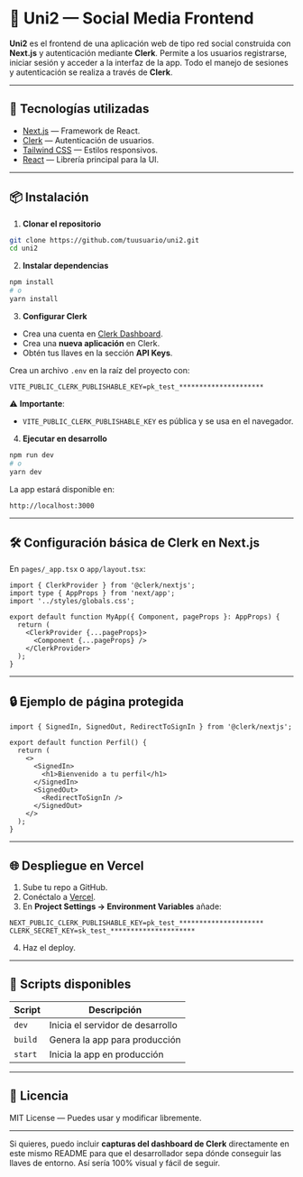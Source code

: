 # 📱 Uni2 — Social Media Frontend

**Uni2** es el frontend de una aplicación web de tipo red social construida con **Next.js** y autenticación mediante **Clerk**.
Permite a los usuarios registrarse, iniciar sesión y acceder a la interfaz de la app.
Todo el manejo de sesiones y autenticación se realiza a través de **Clerk**.

---

## 🚀 Tecnologías utilizadas

* [Next.js](https://nextjs.org/) — Framework de React.
* [Clerk](https://clerk.com/) — Autenticación de usuarios.
* [Tailwind CSS](https://tailwindcss.com/) — Estilos responsivos.
* [React](https://react.dev/) — Librería principal para la UI.

---

## 📦 Instalación

1. **Clonar el repositorio**

```bash
git clone https://github.com/tuusuario/uni2.git
cd uni2
```

2. **Instalar dependencias**

```bash
npm install
# o
yarn install
```

3. **Configurar Clerk**

* Crea una cuenta en [Clerk Dashboard](https://dashboard.clerk.com/).
* Crea una **nueva aplicación** en Clerk.
* Obtén tus llaves en la sección **API Keys**.

Crea un archivo `.env` en la raíz del proyecto con:

```env
VITE_PUBLIC_CLERK_PUBLISHABLE_KEY=pk_test_*********************

```

⚠️ **Importante**:

* `VITE_PUBLIC_CLERK_PUBLISHABLE_KEY` es pública y se usa en el navegador.


4. **Ejecutar en desarrollo**

```bash
npm run dev
# o
yarn dev
```

La app estará disponible en:

```
http://localhost:3000
```

---

## 🛠 Configuración básica de Clerk en Next.js

En `pages/_app.tsx` o `app/layout.tsx`:

```tsx
import { ClerkProvider } from '@clerk/nextjs';
import type { AppProps } from 'next/app';
import '../styles/globals.css';

export default function MyApp({ Component, pageProps }: AppProps) {
  return (
    <ClerkProvider {...pageProps}>
      <Component {...pageProps} />
    </ClerkProvider>
  );
}
```

---

## 🔒 Ejemplo de página protegida

```tsx
import { SignedIn, SignedOut, RedirectToSignIn } from '@clerk/nextjs';

export default function Perfil() {
  return (
    <>
      <SignedIn>
        <h1>Bienvenido a tu perfil</h1>
      </SignedIn>
      <SignedOut>
        <RedirectToSignIn />
      </SignedOut>
    </>
  );
}
```

---

## 🌐 Despliegue en Vercel

1. Sube tu repo a GitHub.
2. Conéctalo a [Vercel](https://vercel.com/).
3. En **Project Settings → Environment Variables** añade:

```
NEXT_PUBLIC_CLERK_PUBLISHABLE_KEY=pk_test_*********************
CLERK_SECRET_KEY=sk_test_*********************
```

4. Haz el deploy.

---

## 📌 Scripts disponibles

| Script  | Descripción                      |
| ------- | -------------------------------- |
| `dev`   | Inicia el servidor de desarrollo |
| `build` | Genera la app para producción    |
| `start` | Inicia la app en producción      |

---

## 📄 Licencia

MIT License — Puedes usar y modificar libremente.

---

Si quieres, puedo incluir **capturas del dashboard de Clerk** directamente en este mismo README para que el desarrollador sepa dónde conseguir las llaves de entorno. Así sería 100% visual y fácil de seguir.
